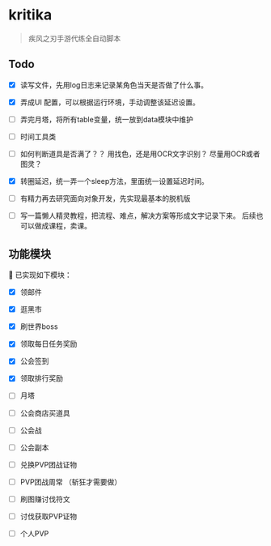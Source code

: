 # kritika

> 疾风之刃手游代练全自动脚本

## Todo

- [x] 读写文件，先用log日志来记录某角色当天是否做了什么事。
- [x] 弄成UI 配置，可以根据运行环境，手动调整该延迟设置。

- [ ] 弄完月塔，将所有table变量，统一放到data模块中维护


- [ ] 时间工具类
- [ ] 如何判断道具是否满了？？ 用找色，还是用OCR文字识别？ 尽量用OCR或者图灵？
- [x] 转圈延迟，统一弄一个sleep方法，里面统一设置延迟时间。
- [ ] 有精力再去研究面向对象开发，先实现最基本的脱机版


- [ ]  写一篇懒人精灵教程，把流程、难点，解决方案等形成文字记录下来。 后续也可以做成课程，卖课。

## 功能模块

🎉 已实现如下模块：

- [x] 领邮件

- [x] 逛黑市

- [x] 刷世界boss

- [x] 领取每日任务奖励

- [x] 公会签到

- [x] 领取排行奖励

- [ ] 月塔

- [ ] 公会商店买道具

- [ ] 公会战

- [ ] 公会副本

- [ ] 兑换PVP团战证物

- [ ] PVP团战周常 （斩狂才需要做）

- [ ] 刷图赚讨伐符文

- [ ] 讨伐获取PVP证物

- [ ] 个人PVP

  
